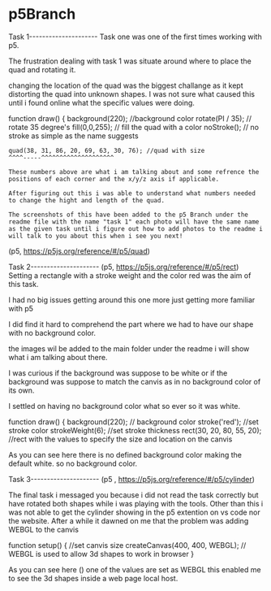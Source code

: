 # p5Branch

Task 1---------------------
Task one was one of the first times working with p5.

The frustration dealing with task 1 was situate around where to place the quad and 
rotating it. 

changing the location of the quad was the biggest challange as it kept distorting the quad into unknown shapes.
I was not sure what caused this until i found online what the specific values were doing. 

function draw() {
    background(220); //background color
    rotate(PI / 35); // rotate 35 degree's 
    fill(0,0,255);  // fill the quad with a color
    noStroke(); // no stroke as simple as the name suggests

    quad(38, 31, 86, 20, 69, 63, 30, 76); //quad with size 
    ^^^^-----^^^^^^^^^^^^^^^^^^^^

    These numbers above are what i am talking about and some refrence the positions of each corner and the x/y/z axis if applicable. 

    After figuring out this i was able to understand what numbers needed to change the hight and length of the quad.

    The screenshots of this have been added to the p5 Branch under the readme file with the name "task 1" each photo will have the same name as the given task until i figure out how to add photos to the readme i will talk to you about this when i see you next! 
    

(p5, https://p5js.org/reference/#/p5/quad)



Task 2---------------------
(p5, https://p5js.org/reference/#/p5/rect)
Setting a rectangle with a stroke weight and the color red was the aim of this task.

I had no big issues getting around this one more just getting more familiar with p5

I did find it hard to comprehend the part where we had to have our shape with no background color. 

the images wil be added to the main folder under the readme i will show what i am talking about there.

I was curious if the background was suppose to be white or if the background was suppose to match the canvis as in no background color of its own. 

I settled on having no background color what so ever so it was white. 

 
   function draw() {
    background(220); // background color
    stroke('red');  //set stroke color
    strokeWeight(6); //set stroke thickness
    rect(30, 20, 80, 55, 20); //rect with the values to specify the size and location on the canvis
  

  As you can see here there is no defined background color making the default white. so no background color.

Task 3---------------------
(p5 , https://p5js.org/reference/#/p5/cylinder)

The final task i messaged you because i did not read the task correctly but have rotated both shapes while i 
was playing with the tools. 
Other than this i was not able to get the cylinder showing in the p5 extention on vs code nor the website.
After a while it dawned on me that the problem was adding WEBGL to the canvis 


function setup() { //set canvis size 
  createCanvas(400, 400, WEBGL); // WEBGL is used to allow 3d shapes to work in browser 
}

As you can see here () one of the values are set as WEBGL this enabled me to see the 3d shapes inside a web page local host.